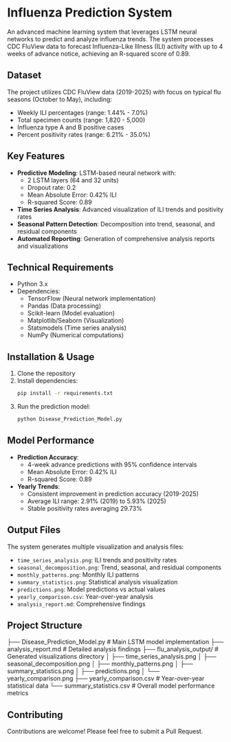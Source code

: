 # Influenza Prediction System

An advanced machine learning system that leverages LSTM neural networks to predict and analyze influenza trends. The system processes CDC FluView data to forecast Influenza-Like Illness (ILI) activity with up to 4 weeks of advance notice, achieving an R-squared score of 0.89.

## Dataset

The project utilizes CDC FluView data (2019-2025) with focus on typical flu seasons (October to May), including:
- Weekly ILI percentages (range: 1.44% - 7.0%)
- Total specimen counts (range: 1,820 - 5,000)
- Influenza type A and B positive cases
- Percent positivity rates (range: 6.21% - 35.0%)

## Key Features

- **Predictive Modeling**: LSTM-based neural network with:
  - 2 LSTM layers (64 and 32 units)
  - Dropout rate: 0.2
  - Mean Absolute Error: 0.42% ILI
  - R-squared Score: 0.89
- **Time Series Analysis**: Advanced visualization of ILI trends and positivity rates
- **Seasonal Pattern Detection**: Decomposition into trend, seasonal, and residual components
- **Automated Reporting**: Generation of comprehensive analysis reports and visualizations

## Technical Requirements

- Python 3.x
- Dependencies:
  - TensorFlow (Neural network implementation)
  - Pandas (Data processing)
  - Scikit-learn (Model evaluation)
  - Matplotlib/Seaborn (Visualization)
  - Statsmodels (Time series analysis)
  - NumPy (Numerical computations)

## Installation & Usage

1. Clone the repository
2. Install dependencies:
   ```bash
   pip install -r requirements.txt
   ```
3. Run the prediction model:
   ```bash
   python Disease_Prediction_Model.py
   ```

## Model Performance

- **Prediction Accuracy**:
  - 4-week advance predictions with 95% confidence intervals
  - Mean Absolute Error: 0.42% ILI
  - R-squared Score: 0.89
- **Yearly Trends**:
  - Consistent improvement in prediction accuracy (2019-2025)
  - Average ILI range: 2.91% (2019) to 5.93% (2025)
  - Stable positivity rates averaging 29.73%

## Output Files

The system generates multiple visualization and analysis files:
- `time_series_analysis.png`: ILI trends and positivity rates
- `seasonal_decomposition.png`: Trend, seasonal, and residual components
- `monthly_patterns.png`: Monthly ILI patterns
- `summary_statistics.png`: Statistical analysis visualization
- `predictions.png`: Model predictions vs actual values
- `yearly_comparison.csv`: Year-over-year analysis
- `analysis_report.md`: Comprehensive findings

## Project Structure
├── Disease_Prediction_Model.py   # Main LSTM model implementation
├── analysis_report.md           # Detailed analysis findings
├── flu_analysis_output/         # Generated visualizations directory
│   ├── time_series_analysis.png
│   ├── seasonal_decomposition.png
│   ├── monthly_patterns.png
│   ├── summary_statistics.png
│   ├── predictions.png
│   └── yearly_comparison.png
├── yearly_comparison.csv        # Year-over-year statistical data
└── summary_statistics.csv       # Overall model performance metrics

## Contributing

Contributions are welcome! Please feel free to submit a Pull Request.
